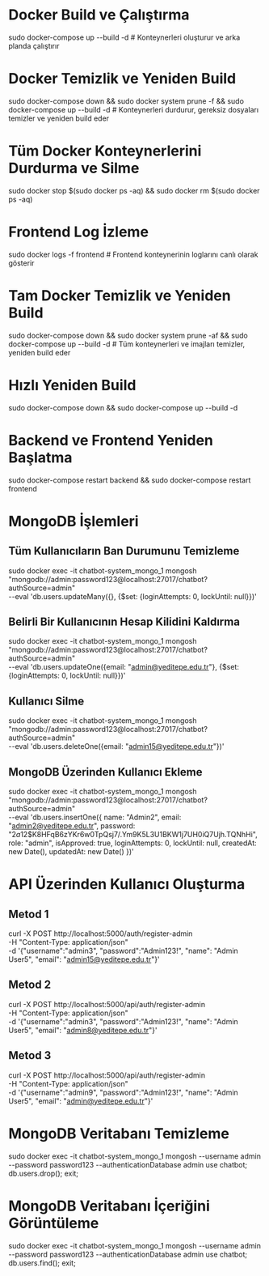 # Docker Build ve Çalıştırma
sudo docker-compose up --build -d  # Konteynerleri oluşturur ve arka planda çalıştırır

# Docker Temizlik ve Yeniden Build
sudo docker-compose down && sudo docker system prune -f && sudo docker-compose up --build -d  # Konteynerleri durdurur, gereksiz dosyaları temizler ve yeniden build eder

# Tüm Docker Konteynerlerini Durdurma ve Silme
sudo docker stop $(sudo docker ps -aq) && sudo docker rm $(sudo docker ps -aq)

# Frontend Log İzleme
sudo docker logs -f frontend  # Frontend konteynerinin loglarını canlı olarak gösterir

# Tam Docker Temizlik ve Yeniden Build
sudo docker-compose down && sudo docker system prune -af && sudo docker-compose up --build -d  # Tüm konteynerleri ve imajları temizler, yeniden build eder

# Hızlı Yeniden Build
sudo docker-compose down && sudo docker-compose up --build -d

# Backend ve Frontend Yeniden Başlatma
sudo docker-compose restart backend && sudo docker-compose restart frontend

# MongoDB İşlemleri

## Tüm Kullanıcıların Ban Durumunu Temizleme
sudo docker exec -it chatbot-system_mongo_1 mongosh "mongodb://admin:password123@localhost:27017/chatbot?authSource=admin" \
--eval 'db.users.updateMany({}, {$set: {loginAttempts: 0, lockUntil: null}})'

## Belirli Bir Kullanıcının Hesap Kilidini Kaldırma
sudo docker exec -it chatbot-system_mongo_1 mongosh "mongodb://admin:password123@localhost:27017/chatbot?authSource=admin" \
--eval 'db.users.updateOne({email: "admin@yeditepe.edu.tr"}, {$set: {loginAttempts: 0, lockUntil: null}})'

## Kullanıcı Silme
sudo docker exec -it chatbot-system_mongo_1 mongosh "mongodb://admin:password123@localhost:27017/chatbot?authSource=admin" \
--eval 'db.users.deleteOne({email: "admin15@yeditepe.edu.tr"})'

## MongoDB Üzerinden Kullanıcı Ekleme
sudo docker exec -it chatbot-system_mongo_1 mongosh "mongodb://admin:password123@localhost:27017/chatbot?authSource=admin" \
--eval 'db.users.insertOne({
    name: "Admin2", 
    email: "admin2@yeditepe.edu.tr", 
    password: "$2a$12$K8HFqB6zYKr6w0TpQsj7/.Ym9K5L3U1BKW1j7UH0iQ7Ujh.TQNhHi", 
    role: "admin", 
    isApproved: true, 
    loginAttempts: 0, 
    lockUntil: null, 
    createdAt: new Date(), 
    updatedAt: new Date()
})'

# API Üzerinden Kullanıcı Oluşturma
## Metod 1
curl -X POST http://localhost:5000/auth/register-admin \
-H "Content-Type: application/json" \
-d '{"username":"admin3", "password":"Admin123!", "name": "Admin User5", "email": "admin15@yeditepe.edu.tr"}'

## Metod 2
curl -X POST http://localhost:5000/api/auth/register-admin \
-H "Content-Type: application/json" \
-d '{"username":"admin3", "password":"Admin123!", "name": "Admin User5", "email": "admin8@yeditepe.edu.tr"}'

## Metod 3
curl -X POST http://localhost:5000/api/auth/register-admin \
-H "Content-Type: application/json" \
-d '{"username":"admin9", "password":"Admin123!", "name": "Admin User5", "email": "admin@yeditepe.edu.tr"}'

# MongoDB Veritabanı Temizleme
sudo docker exec -it chatbot-system_mongo_1 mongosh --username admin --password password123 --authenticationDatabase admin
use chatbot; db.users.drop(); exit;

# MongoDB Veritabanı İçeriğini Görüntüleme
sudo docker exec -it chatbot-system_mongo_1 mongosh --username admin --password password123 --authenticationDatabase admin
use chatbot; db.users.find(); exit;


